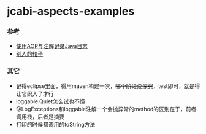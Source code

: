 # jcabi-aspects-examples

### 参考

* [使用AOP与注解记录Java日志](http://www.importnew.com/13367.html)
* [别人的轮子](http://aspects.jcabi.com/index.html)

### 其它

* 记得eclipse里面，得用maven构建一次，~~哪个阶段没深究~~，test即可，就是得让它织入了才行
* loggable.Quiet怎么试也不懂
* @LogExceptions和loggable注解一个会抛异常的method的区别在于，前者调用栈，后者是摘要
* 打印的时候都调用的toString方法
